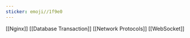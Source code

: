 ```yaml
---
sticker: emoji//1f9e0
---
```

[[Nginx]]
[[Database Transaction]]
[[Network Protocols]]
[[WebSocket]]
